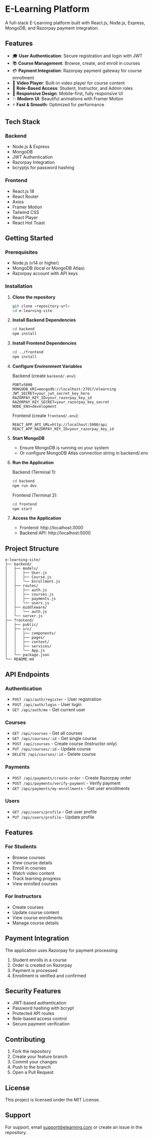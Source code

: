 # E-Learning Platform

A full-stack E-Learning platform built with React.js, Node.js, Express, MongoDB, and Razorpay payment integration.

## Features

- 🎓 **User Authentication**: Secure registration and login with JWT
- 📚 **Course Management**: Browse, create, and enroll in courses
- 💳 **Payment Integration**: Razorpay payment gateway for course enrollment
- 🎥 **Video Player**: Built-in video player for course content
- 👥 **Role-Based Access**: Student, Instructor, and Admin roles
- 📱 **Responsive Design**: Mobile-first, fully responsive UI
- ✨ **Modern UI**: Beautiful animations with Framer Motion
- ⚡ **Fast & Smooth**: Optimized for performance

## Tech Stack

### Backend
- Node.js & Express
- MongoDB
- JWT Authentication
- Razorpay Integration
- bcryptjs for password hashing

### Frontend
- React.js 18
- React Router
- Axios
- Framer Motion
- Tailwind CSS
- React Player
- React Hot Toast

## Getting Started

### Prerequisites
- Node.js (v14 or higher)
- MongoDB (local or MongoDB Atlas)
- Razorpay account with API keys

### Installation

1. **Clone the repository**
   ```bash
   git clone <repository-url>
   cd e-learning-site
   ```

2. **Install Backend Dependencies**
   ```bash
   cd backend
   npm install
   ```

3. **Install Frontend Dependencies**
   ```bash
   cd ../frontend
   npm install
   ```

4. **Configure Environment Variables**

   Backend (create `backend/.env`):
   ```env
   PORT=5000
   MONGODB_URI=mongodb://localhost:27017/elearning
   JWT_SECRET=your_jwt_secret_key_here
   RAZORPAY_KEY_ID=your_razorpay_key_id
   RAZORPAY_KEY_SECRET=your_razorpay_key_secret
   NODE_ENV=development
   ```

   Frontend (create `frontend/.env`):
   ```env
   REACT_APP_API_URL=http://localhost:5000/api
   REACT_APP_RAZORPAY_KEY_ID=your_razorpay_key_id
   ```

5. **Start MongoDB**
   - Ensure MongoDB is running on your system
   - Or configure MongoDB Atlas connection string in backend/.env

6. **Run the Application**

   Backend (Terminal 1):
   ```bash
   cd backend
   npm run dev
   ```

   Frontend (Terminal 2):
   ```bash
   cd frontend
   npm start
   ```

7. **Access the Application**
   - Frontend: http://localhost:3000
   - Backend API: http://localhost:5000

## Project Structure

```
e-learning-site/
├── backend/
│   ├── models/
│   │   ├── User.js
│   │   ├── Course.js
│   │   └── Enrollment.js
│   ├── routes/
│   │   ├── auth.js
│   │   ├── courses.js
│   │   ├── payments.js
│   │   └── users.js
│   ├── middleware/
│   │   └── auth.js
│   └── server.js
├── frontend/
│   ├── public/
│   ├── src/
│   │   ├── components/
│   │   ├── pages/
│   │   ├── context/
│   │   ├── services/
│   │   └── App.js
│   └── package.json
└── README.md
```

## API Endpoints

### Authentication
- `POST /api/auth/register` - User registration
- `POST /api/auth/login` - User login
- `GET /api/auth/me` - Get current user

### Courses
- `GET /api/courses` - Get all courses
- `GET /api/courses/:id` - Get single course
- `POST /api/courses` - Create course (Instructor only)
- `PUT /api/courses/:id` - Update course
- `DELETE /api/courses/:id` - Delete course

### Payments
- `POST /api/payments/create-order` - Create Razorpay order
- `POST /api/payments/verify-payment` - Verify payment
- `GET /api/payments/my-enrollments` - Get user enrollments

### Users
- `GET /api/users/profile` - Get user profile
- `PUT /api/users/profile` - Update profile

## Features

### For Students
- Browse courses
- View course details
- Enroll in courses
- Watch video content
- Track learning progress
- View enrolled courses

### For Instructors
- Create courses
- Update course content
- View course enrollments
- Manage course details

## Payment Integration

The application uses Razorpay for payment processing:
1. Student enrolls in a course
2. Order is created on Razorpay
3. Payment is processed
4. Enrollment is verified and confirmed

## Security Features
- JWT-based authentication
- Password hashing with bcrypt
- Protected API routes
- Role-based access control
- Secure payment verification

## Contributing

1. Fork the repository
2. Create your feature branch
3. Commit your changes
4. Push to the branch
5. Open a Pull Request

## License

This project is licensed under the MIT License.

## Support

For support, email support@elearning.com or create an issue in the repository.






